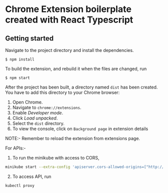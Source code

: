 # Chrome Extension boilerplate created with React Typescript

## Getting started

Navigate to the project directory and install the dependencies.

```
$ npm install
```

To build the extension, and rebuild it when the files are changed, run

```
$ npm start
```

After the project has been built, a directory named `dist` has been created. You have to add this directory to your Chrome browser:

1. Open Chrome.
2. Navigate to `chrome://extensions`.
3. Enable _Developer mode_.
4. Click _Load unpacked_.
5. Select the `dist` directory.
6. To view the console, click on `Background page` in extension details

NOTE:- Remember to reload the extension from extensions page.

For APIs:-

1. To run the minikube with access to CORS,

```bash
minikube start --extra-config 'apiserver.cors-allowed-origins=["http://*"]'
```

2. To access API, run

```bash
kubectl proxy
```
